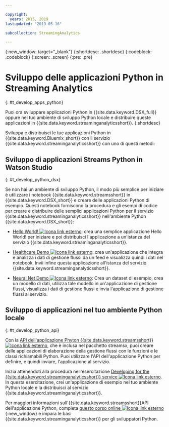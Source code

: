 ```yaml
---

copyright:
  years: 2015, 2019
lastupdated: "2019-05-16"

subcollection: StreamingAnalytics

---
```


<!-- Attribute definitions -->
{:new_window: target="_blank"}
{:shortdesc: .shortdesc}
{:codeblock: .codeblock}
{:screen: .screen}
{:pre: .pre}

# Sviluppo delle applicazioni Python in Streaming Analytics
{: #t_develop_apps_python}

Puoi ora sviluppare applicazioni Python in {{site.data.keyword.DSX_full}} oppure nel tuo ambiente di sviluppo Python locale e distribuire queste applicazioni in {{site.data.keyword.streaminganalyticsshort}}.
{:shortdesc}

Sviluppa e distribuisci le tue applicazioni Python in {{site.data.keyword.Bluemix_short}} con il servizio {{site.data.keyword.streaminganalyticsshort}} con uno di questi metodi:


## Sviluppo di applicazioni Streams Python in Watson Studio
{: #t_develop_python_dsx}

Se non hai un ambiente di sviluppo Python, il modo più semplice per iniziare è utilizzare i notebook {{site.data.keyword.streamsshort}} in {{site.data.keyword.DSX_short}} e creare delle applicazioni Python di esempio. Questi notebook forniscono la procedura e gli esempi di codice per creare e distribuire delle semplici applicazioni Python per il servizio {{site.data.keyword.streaminganalyticsshort}} nell'ambiente Python {{site.data.keyword.DSX_short}}:

* [Hello World! ![Icona link esterno](../../icons/launch-glyph.svg "Icona link esterno")](https://apsportal.ibm.com/exchange/public/entry/view/9fc33ce7301f10e21a9f92039ca9c6e8): crea una semplice applicazione Hello World! per iniziare e poi distribuisci l'applicazione a un'istanza del servizio {{site.data.keyword.streaminganalyticsshort}}.

* [Healthcare Demo ![Icona link esterno](../../icons/launch-glyph.svg "Icona link esterno")](https://apsportal.ibm.com/exchange/public/entry/view/9fc33ce7301f10e21a9f92039cad29a6): crea un'applicazione che integra e analizza i dati di gestione flussi da un feed e visualizza quindi i dati nel notebook. Invii infine questa applicazione all'istanza del servizio {{site.data.keyword.streaminganalyticsshort}}.

* [Neural Net Demo ![Icona link esterno](../../icons/launch-glyph.svg "Icona link esterno")](https://apsportal.ibm.com/exchange/public/entry/view/9fc33ce7301f10e21a9f92039ca60bb7): Crea un dataset di esempio, crea un modello di dati, utilizza tale modello in un'applicazione di gestione flussi, visualizza i dati di gestione flussi e invia l'applicazione di gestione flussi al servizio.

## Sviluppo di applicazioni nel tuo ambiente Python locale
 {: #t_develop_python_api}

Con la [API dell'applicazione Phyton {{site.data.keyword.streamsshort}} ![Icona link esterno](../../icons/launch-glyph.svg "Icona link esterno")](http://ibmstreams.github.io/streamsx.documentation/docs/python/python-appapi-devguide/#50-api-features), che è inclusa nel pacchetto streamsx, puoi creare delle applicazioni di elaborazione della gestione flussi con le funzioni e le classi richiamabili Python. Puoi utilizzare l'API dell'applicazione Python per definire, e quindi inviare, l'applicazione al servizio.

Inizia attenendoti alla procedura nell'esercitazione [Developing for the {{site.data.keyword.streaminganalyticsshort}} service ![Icona link esterno](../../icons/launch-glyph.svg "Icona link esterno")](http://ibmstreams.github.io/streamsx.documentation/docs/python/1.6/python-appapi-devguide-2a/index.html). In questa esercitazione, crei un'applicazione di esempio nel tuo ambiente Python locale e la distribuisci al servizio {{site.data.keyword.streaminganalyticsshort}}.

Per maggiori informazioni sull'{{site.data.keyword.streamsshort}}API dell'applicazione Python, completa [questo corso online ![Icona link esterno](../../icons/launch-glyph.svg "Icona link esterno")](https://developer.ibm.com/courses/all/streaming-analytics-basics-python-developers/){:new_window} e impara le basi {{site.data.keyword.streaminganalyticsshort}} per gli sviluppatori Python.
